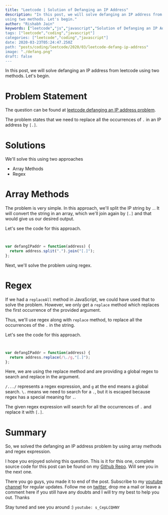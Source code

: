 ```yaml
---
title: "Leetcode | Solution of Defanging an IP Address"
description: "In this post, we will solve defanging an IP address from leetcode
using two methods. Let's begin."
author: "Rishabh Jain"
keywords: ["leetcode","js","javascript","Solution of Defanging an IP Address","rishabh","jain","rishabh jain","rishabh1403","blog","competitive","coding","programming","tech","technology", interview", "interview questions"]
tags: ["leetcode","coding","javascript"]
categories: ["leetcode","coding","javascript"]
date: 2020-03-23T05:24:47.250Z
path: "posts/coding/leetcode/2020/03/leetcode-defang-ip-address"
image: "./defang.png"
draft: false
---
```


In this post, we will solve defanging an IP address from leetcode using two methods. Let's begin.
<!--more-->

# Problem Statement
The question can be found at [leetcode defanging an IP address problem](https://leetcode.com/problems/defanging-an-ip-address/).

The problem states that we need to replace all the occurrences of `.` in an IP
address by `[.]`.

# Solutions

We'll solve this using two approaches

- Array Methods
- Regex

# Array Methods

The problem is very simple. In this approach, we'll split the IP string by `.`.
It will convert the string in an array, which we'll join again by `[.]` and that
would give us our desired output.

Let's see the code for this approach.


```js


var defangIPaddr = function(address) {
  return address.split(".").join("[.]");
};

```

Next, we'll solve the problem using regex.

# Regex

If we had a `replaceAll` method in JavaScript, we could have used that to solve
the problem. However, we only get a `replace` method which replaces the first
occurrence of the provided argument.

Thus, we'll use regex along with `replace` method, to replace all the occurrences
of the `.` in the string.

Let's see the code for this approach.


```js


var defangIPaddr = function(address) {
  return address.replace(/\./g,"[.]");
};

```

Here, we are using the replace method and are providing a global regex to
search and replace in the argument.

`/.../` represents a regex expression, and `g` at the end means a global search.
`\.` means we need to search for a `.`, but it is escaped because regex has a
special meaning for `.`. 

The given regex expression will search for all the occurrences of `.` and replace
it with `[.]`.

# Summary

So, we solved the defanging an IP address problem by using array methods and
regex expression.

I hope you enjoyed solving this question. This is it for this one, complete source code for this post can be found on my [Github Repo](https://github.com/rishabh1403/leetcode-javascript-solutions). Will see you in the next one.

There you go guys, you made it to end of the post.  Subscribe to my [youtube channel](https://www.youtube.com/rishabh1403) for regular updates. Follow me on [twitter](https://www.twitter.com/rishabhjain1403), drop me a mail or leave a comment here if you still have any doubts and I will try my best to help you out. Thanks

Stay tuned and see you around :)
`youtube: s_CepLCQHNY`